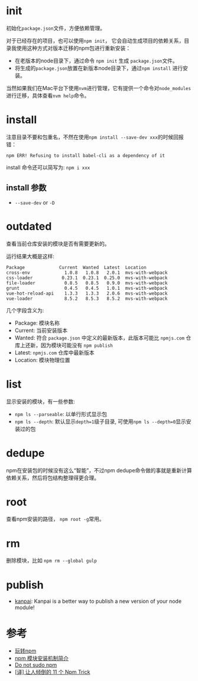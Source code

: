 # init
初始化`package.json`文件，方便依赖管理。

对于已经存在的项目，也可以使用`npm init`， 它会自动生成项目的依赖关系，目录我使用这种方式对版本迁移的npm包进行重新安装：

- 在老版本的node目录下，通过命令 `npm init` 生成 `package.json`文件。
- 将生成的`package.json`放置在新版本node目录下，通过`npm install` 进行安装。

当然如果我们在Mac平台下使用`nvm`进行管理，它有提供一个命令对`node_modules`进行迁移，具体查看`nvm help`命令。

# install
注意目录不要和包重名，不然在使用`npm install --save-dev xxx`的时候回报错：

```
npm ERR! Refusing to install babel-cli as a dependency of it
```

install 命令还可以简写为: `npm i xxx`

## install 参数
- `--save-dev` or `-D`


# outdated
查看当前仓库安装的模块是否有需要更新的。

运行结果大概是这样:

```
Package             Current  Wanted  Latest  Location
cross-env             1.0.8   1.0.8   2.0.1  mvs-with-webpack
css-loader           0.23.1  0.23.1  0.25.0  mvs-with-webpack
file-loader           0.8.5   0.8.5   0.9.0  mvs-with-webpack
grunt                 0.4.5   0.4.5   1.0.1  mvs-with-webpack
vue-hot-reload-api    1.3.3   1.3.3   2.0.6  mvs-with-webpack
vue-loader            8.5.2   8.5.3   8.5.2  mvs-with-webpack
```

几个字段含义为:
- Package: 模块名称
- Current: 当前安装版本
- Wanted: 符合 `package.json` 中定义的最新版本，此版本可能比 `npmjs.com` 仓库上还新，因为模块可能没有 `npm publish`
- Latest: `npmjs.com` 仓库中最新版本
- Location: 模块物理位置


# list
显示安装的模块，有一些参数:

- `npm ls --parseable`: 以单行形式显示包
- `npm ls --depth`: 默认显示`depth=1`级子目录, 可使用`npm ls --depth=0`显示安装过的包


# dedupe
npm在安装包的时候没有这么“智能”，不过npm dedupe命令做的事就是重新计算依赖关系，然后将包结构整理得更合理。

# root
查看npm安装的路径， `npm root -g`常用。

# rm
删除模块，比如 `npm rm --global gulp`


# publish
- [kanpai](https://github.com/egoist/kanpai): Kanpai is a better way to publish a new version of your node module!

# 参考
- [玩转npm](http://www.alloyteam.com/2016/03/master-npm/)
- [npm 模块安装机制简介](http://www.ruanyifeng.com/blog/2016/01/npm-install.html)
- [Do not sudo npm](http://givan.se/do-not-sudo-npm/)
- [[译] 让人倾倒的 11 个 Npm Trick](http://www.wemlion.com/2016/eleven-npm-tricks-that-will-knock-your-wombat-socks-off/)